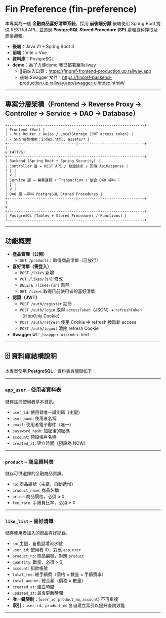 # Fin Preference (fin-preference)

本專案為一個 **金融商品喜好清單系統**，採用 **前後端分離**
後端使用 Spring Boot 提供 RESTful API，並透過 **PostgreSQL Stored Procedure (SP)** 處理資料存取及商業邏輯。  

- **後端**：Java 21 + Spring Boot 3
- **前端**：Vite + Vue
- **資料庫**：PostgreSQL
- **demo**：為了方便demo 我已部署至Railway   
    - 🔗前端入口頁：https://finpref-frontend-production.up.railway.app
    - 後端 Swagger 文件：https://finpref-backend-production.up.railway.app/swagger-ui/index.html#/
---
## 專案分層架構（Frontend → Reverse Proxy → Controller → Service → DAO → Database）
```text
+--------------------------------------------------------------+
| Frontend (Vue) |
| - Vue Router / Axios / LocalStorage (JWT access token) |
| - SPA 靜態檔案：index.html, assets/* |
+-------------------------------|------------------------------+
|
v (HTTPS)
+--------------------------------------------------------------+
| Backend (Spring Boot + Spring Security) |
| Controller 層 ← REST API / 驗證請求 / 回傳 ApiResponse |
| | |
| v |
| Service 層 ← 業務邏輯 / Transaction / 組合 DAO 呼叫 |
| | |
| v |
| DAO 層 ←呼叫 PostgreSQL Stored Procedures |
+-------------------------------|------------------------------+
|
v
+--------------------------------------------------------------+
| PostgreSQL (Tables + Stored Procedures / Functions) |
+--------------------------------------------------------------+
```
---
## 功能概要
- **產品管理（公開）**
  - `GET /products`：取得商品清單（已放行）
- **喜好清單（需登入）**
  - `POST /likes` 新增
  - `PUT /likes/{sn}` 修改
  - `DELETE /likes/{sn}` 刪除
  - `GET /likes` 取得目前使用者的喜好清單
- **認證（JWT）**
  - `POST /auth/register` 註冊
  - `POST /auth/login` 取得 `accessToken`（JSON）+ `refreshToken`（HttpOnly Cookie）
  - `POST /auth/refresh` 使用 Cookie 中 refresh 換取新 access
  - `POST /auth/logout` 清除 refresh Cookie
- **Swagger UI**：`/swagger-ui/index.html`
---

## 🗄️ 資料庫結構說明

本專案使用 **PostgreSQL**，資料表與關聯如下：

---

###  `app_user` – 使用者資料表

儲存註冊使用者基本資訊。

- `user_id`: 使用者唯一識別碼（主鍵）
- `user_name`: 使用者名稱
- `email`: 使用者電子郵件（唯一）
- `password_hash`: 加密後的密碼
- `account`: 預設帳戶名稱
- `created_at`: 建立時間（預設為 NOW）

---

###  `product` – 商品資料表

儲存可供選擇的金融商品資訊。

- `no`: 商品編號（主鍵，自動遞增）
- `product_name`: 商品名稱
- `price`: 商品價格，必須 ≥ 0
- `fee_rate`: 手續費比率，必須 ≥ 0

---

###  `like_list` – 喜好清單

儲存使用者加入的商品喜好紀錄。

- `sn`: 主鍵，自動遞增流水號
- `user_id`: 使用者 ID，對應 `app_user`
- `product_no`: 商品編號，對應 `product`
- `quantity`: 數量，必須 > 0
- `account`: 扣款帳號
- `total_fee`: 總手續費（價格 × 數量 × 手續費率）
- `total_amount`: 總金額（價格 × 數量）
- `created_at`: 建立時間
- `updated_at`: 最後更新時間
- **唯一鍵限制**：(`user_id`, `product_no`, `account`) 不可重複
- **索引**：`user_id`、`product_no` 各自建立索引以提升查詢效能

---

